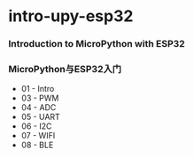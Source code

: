 # intro-upy-esp32
### Introduction to MicroPython with ESP32
### MicroPython与ESP32入门

* 01 - Intro
* 03 - PWM
* 04 - ADC
* 05 - UART
* 06 - I2C
* 07 - WIFI
* 08 - BLE